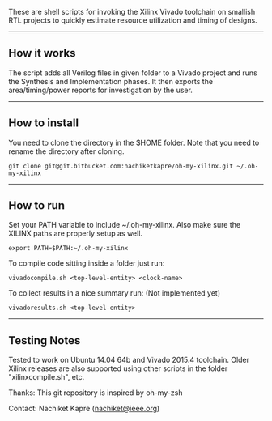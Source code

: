 These are shell scripts for invoking the Xilinx Vivado toolchain on smallish RTL projects to quickly estimate resource utilization and timing of designs. 

----------------
How it works
----------------
The script adds all Verilog files in given folder to a Vivado project and runs the Synthesis and Implementation phases. It then exports the area/timing/power reports for investigation by the user.

----------------
How to install
----------------

You need to clone the directory in the $HOME folder. Note that you need to rename the directory after cloning.

```git clone git@git.bitbucket.com:nachiketkapre/oh-my-xilinx.git ~/.oh-my-xilinx```

--------------
How to run
--------------
Set your PATH variable to include ~/.oh-my-xilinx. Also make sure the XILINX paths are properly setup as well.

```export PATH=$PATH:~/.oh-my-xilinx```

To compile code sitting inside a folder just run:

```vivadocompile.sh <top-level-entity> <clock-name>```

To collect results in a nice summary run: (Not implemented yet)
 
```vivadoresults.sh <top-level-entity>```

--------------
Testing Notes
--------------
Tested to work on Ubuntu 14.04 64b and Vivado 2015.4 toolchain. Older Xilinx releases are also supported using other scripts in the folder "xilinxcompile.sh", etc.

Thanks: This git repository is inspired by oh-my-zsh

Contact: Nachiket Kapre (nachiket@ieee.org)